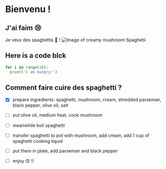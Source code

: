 # Bienvenu !


## J'ai faim :cry:
Je veux des spaghettis :spaghetti: !
![Image of creamy mushroom Spaghetii](https://assets.bonappetit.com/photos/5d4ddd602c815a00080f9771/1:1/w_960,c_limit/BA-0919-Creamy-Pasta-Crispy-Mushroom-Playbook.jpg)

## Here is a code blck
``` python
for i in range(10):
  print('I am hungry!')
```

## Comment faire cuire des spaghetti ?
- [x] prepare ingredients: spaghetti, mushroom, cream, shredded parseman, black pepper, olive oil, salt
- [ ] put olive oil, medium heat, cook mushroom
- [ ] meanwhile boil spaghetti
- [ ] transfer spaghetti to pot with mushroom, add cream, add 1 cup of spaghetti cooking liquid
- [ ] put them in plate, add parseman and black pepper
- [ ] enjoy :heart_eyes: !!


